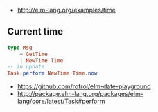 - http://elm-lang.org/examples/time

## Current time

```elm
type Msg
    = GetTime
    | NewTime Time
-- in update
Task.perform NewTime Time.now
```

- https://github.com/rofrol/elm-date-playground
- http://package.elm-lang.org/packages/elm-lang/core/latest/Task#perform
